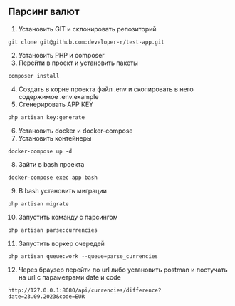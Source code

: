 ## Парсинг валют
1. Установить GIT и склонировать репозиторий
```
git clone git@github.com:developer-r/test-app.git
```
2. Установить PHP и composer
3. Перейти в проект и установить пакеты
```
composer install
```
4. Создать в корне проекта файл .env и скопировать в него содержимое .env.example
5. Сгенерировать APP KEY
```
php artisan key:generate
```
6. Установить docker и docker-compose
7. Установить контейнеры 
```
docker-compose up -d
```
8. Зайти в bash проекта
```
docker-compose exec app bash
```
9. В bash установить миграции
```
php artisan migrate
```
10. Запустить команду с парсингом
```
php artisan parse:currencies
```
11. Запустить воркер очередей
```
php artisan queue:work --queue=parse_currencies
```
12. Через браузер перейти по url либо установить postman и постучать на url с параметрами date и code
```
http://127.0.0.1:8080/api/currencies/difference?date=23.09.2023&code=EUR
```

